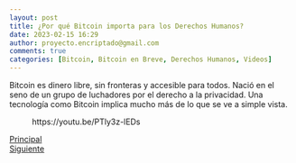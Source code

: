 ```yaml
---
layout: post
title: ¿Por qué Bitcoin importa para los Derechos Humanos?
date: 2023-02-15 16:29
author: proyecto.encriptado@gmail.com
comments: true
categories: [Bitcoin, Bitcoin en Breve, Derechos Humanos, Videos]
---
```

<!-- wp:paragraph -->
<p>Bitcoin es dinero libre, sin fronteras y accesible para todos. Nació en el seno de un grupo de luchadores por el derecho a la privacidad. Una tecnología como Bitcoin implica mucho más de lo que se ve a simple vista.</p>
<!-- /wp:paragraph -->

<!-- wp:embed {"url":"https://youtu.be/PTly3z-lEDs","type":"video","providerNameSlug":"youtube","responsive":true,"className":"wp-embed-aspect-16-9 wp-has-aspect-ratio"} -->
<figure class="wp-block-embed is-type-video is-provider-youtube wp-block-embed-youtube wp-embed-aspect-16-9 wp-has-aspect-ratio"><div class="wp-block-embed__wrapper">
https://youtu.be/PTly3z-lEDs
</div></figure>
<!-- /wp:embed -->

<!-- wp:columns -->
<div class="wp-block-columns"><!-- wp:column -->
<div class="wp-block-column"></div>
<!-- /wp:column -->

<!-- wp:column -->
<div class="wp-block-column"><!-- wp:buttons {"layout":{"type":"flex","justifyContent":"center"}} -->
<div class="wp-block-buttons"><!-- wp:button {"className":"is-style-outline"} -->
<div class="wp-block-button is-style-outline"><a class="wp-block-button__link wp-element-button" href="https://proyectobitcoin.com/?page_id=123">Principal</a></div>
<!-- /wp:button --></div>
<!-- /wp:buttons --></div>
<!-- /wp:column -->

<!-- wp:column -->
<div class="wp-block-column"><!-- wp:buttons {"layout":{"type":"flex","justifyContent":"right"}} -->
<div class="wp-block-buttons"><!-- wp:button {"className":"is-style-outline"} -->
<div class="wp-block-button is-style-outline"><a class="wp-block-button__link wp-element-button" href="https://proyectobitcoin.com/?p=115">Siguiente </a></div>
<!-- /wp:button --></div>
<!-- /wp:buttons --></div>
<!-- /wp:column --></div>
<!-- /wp:columns -->
